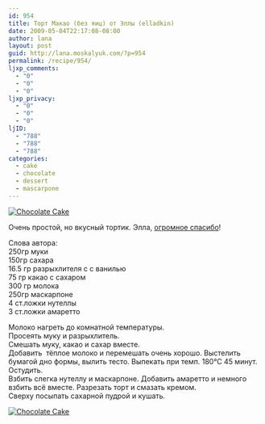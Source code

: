 ```yaml
---
id: 954
title: Торт Макао (без яиц) от Эллы (elladkin)
date: 2009-05-04T22:17:08-08:00
author: lana
layout: post
guid: http://lana.moskalyuk.com/?p=954
permalink: /recipe/954/
ljxp_comments:
  - "0"
  - "0"
  - "0"
ljxp_privacy:
  - "0"
  - "0"
  - "0"
ljID:
  - "788"
  - "788"
  - "788"
categories:
  - cake
  - chocolate
  - dessert
  - mascarpone
---
```

<a class="flickr-image alignnone" title="Chocolate Cake" rel="flickr-mgr" href="http://www.flickr.com/photos/67405678@N00/3497857886/"><img class="flickr-medium" src="http://farm4.static.flickr.com/3580/3497857886_6d2e1f2cd8.jpg" alt="Chocolate Cake" /></a>

Очень простой, но вкусный тортик. Элла, [огромное спасибо](http://elladkin.livejournal.com/27655.html?view=11818503#t11818503)!

Слова автора:  
250гр муки  
150гр сахара  
16.5 гр разрыхлителя с с ванилью  
75 гр какао с сахаром  
300 гр молока  
250гр маскарпоне  
4 ст.ложки нутеллы  
3 ст.ложки амаретто

Молоко нагреть до комнатной температуры.  
Просеять муку и разрыхлитель.  
Смешать муку, какао и сахар вместе.  
Добавить  тёплое молоко и перемешать очень хорошо. Выстелить бумагой дно формы, вылить тесто. Выпекать при темп. 180°С 45 минут.  
Остудить.  
Взбить слегка нутеллу и маскарпоне. Добавить амаретто и немного взбить всё вместе. Разрезать торт и смазать кремом.  
Сверху посыпать сахарной пудрой и кушать.

<a class="flickr-image alignnone" title="Chocolate Cake" rel="flickr-mgr" href="http://www.flickr.com/photos/67405678@N00/3497044311/"><img class="flickr-medium" src="http://farm4.static.flickr.com/3402/3497044311_28c0bf4008.jpg" alt="Chocolate Cake" /></a>